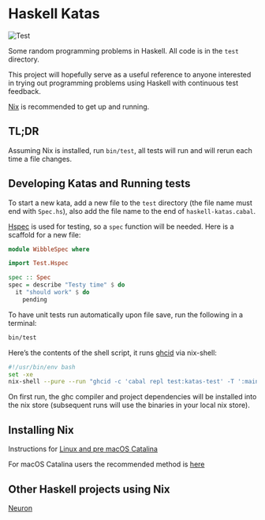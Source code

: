 # Haskell Katas

![Test](https://github.com/alskipp/haskell-katas/workflows/Test/badge.svg)

Some random programming problems in Haskell. All code is in the `test` directory.

This project will hopefully serve as a useful reference to anyone interested in trying out programming problems using Haskell with continuous test feedback.

[Nix](https://nixos.org/nix/) is recommended to get up and running.

## TL;DR

Assuming Nix is installed, run `bin/test`, all tests will run and will rerun each time a file changes.

## Developing Katas and Running tests

To start a new kata, add a new file to the `test` directory (the file name must end with `Spec.hs`), also add the file name to the end of `haskell-katas.cabal`.

[Hspec](https://hspec.github.io) is used for testing, so a `spec` function will be needed. Here is a scaffold for a new file:

``` haskell
module WibbleSpec where

import Test.Hspec

spec :: Spec
spec = describe "Testy time" $ do
  it "should work" $ do
    pending
```

To have unit tests run automatically upon file save, run the following in a terminal:

``` sh
bin/test
```

Here’s the contents of the shell script, it runs [ghcid](https://github.com/ndmitchell/ghcid) via nix-shell:

``` sh
#!/usr/bin/env bash
set -xe
nix-shell --pure --run "ghcid -c 'cabal repl test:katas-test' -T ':main'"
```

On first run, the ghc compiler and project dependencies will be installed into the nix store (subsequent runs will use the binaries in your local nix store).

## Installing Nix

Instructions for [Linux and pre macOS Catalina](https://nixos.org/download.html)

For macOS Catalina users the recommended method is [here](https://nixos.org/nix/manual/#sect-macos-installation)

## Other Haskell projects using Nix

[Neuron](https://github.com/srid/neuron)
